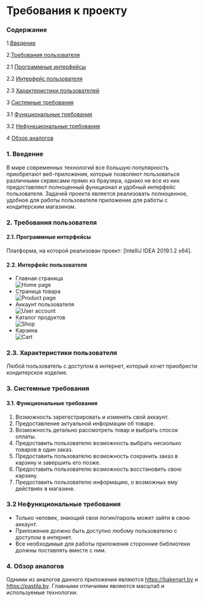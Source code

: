 # Требования к проекту

### Содержание

1.[Введение](#1)

2.[Требования пользователя](#2) <br>
  
 2.1 [Программные интерфейсы](#2.1) <br>
  
 2.2 [Интерфейс пользователя](#2.2) <br>

 2.3 [Характеристики пользователей](#2.3) <br>

3 [Системные требования](#3) <br>
 
 3.1 [Функциональные требования](#3.1) <br>
  
 3.2 [Нефункциональные требования](#3.2) <br>
 
 4 [Обзор аналогов](#4) <br> 
  


### 1. Введение <a name="1"></a>

В мире современных технологий все большую популярность приобретают веб-приложения, которые позволяют пользоваться 
различными сервисами прямо из браузера, однако не все из них предоставляют полноценный функционал и удобный интерфейс 
пользователя. Задачей проекта является реализовать полноценное, удобное для работы пользователя приложение для работы с 
кондитерским магазином. 

### 2. Требования пользователя <a name="2"></a>


#### 2.1. Программные интерфейсы <a name="2.1"></a>


Платформа, на которой реализован проект:
[IntelliJ IDEA 2019.1.2 x64]. 


#### 2.2. Интерфейс пользователя <a name="2.2"></a>

- Главная страница<br> 
![Home page](https://raw.githubusercontent.com/RSlabodchikov/CandyShop/master/documents/mockups/Home.png) 
- Страница товара<br> 
![Product page](https://raw.githubusercontent.com/RSlabodchikov/CandyShop/master/documents/mockups/Product.png)
- Аккаунт пользователя<br> 
![User account](https://raw.githubusercontent.com/RSlabodchikov/CandyShop/master/documents/mockups/Account.png)
- Каталог продуктов<br> 
![Shop](https://raw.githubusercontent.com/RSlabodchikov/CandyShop/master/documents/mockups/Shop.png)
- Карзина<br> 
![Cart](https://raw.githubusercontent.com/RSlabodchikov/CandyShop/master/documents/mockups/Cart.png)

### 2.3. Характеристики пользователя <a name="2.3"></a>

Любой пользователь с доступом в интернет, который хочет приобрести кондитерское изделие.

### 3. Системные требования <a name="3"></a>


#### 3.1. Функциональные требования <a name="3.1"></a>


1. Возможность зарегестрировать и изменять свой аккаунт.
2. Предоставление актуальной информации об товаре.
3. Возможность детально рассмотреть товар и выбрать спосок оплаты.
4. Предоставить пользователю возможность выбрать несколько товаров в один заказ.
5. Предоставить пользователю возможность сохранить заказ в карзину и завершить его позже.
6. Предоставить пользователю возможность восстановить свою карзину.
7. Предоставить пользователю информацию, о возможных ему действиях в магазине.  
 

### 3.2 Нефункциональные требования <a name="3.2"></a>


* Только человек, знающий свои логин/пароль может зайти в свою аккаунт.
* Приложение должно быть доступно любому пользователю с доступом в интернет.
* Все необходимые для работы приложения сторонние библиотеки должны поставлять вместе с ним.

### 4. Обзор аналогов <a name="4"></a>

Одними из аналогов данного приложения являются https://bakenart.by и https://pastila.by.
Главными отличиями являются масштаб и используемые технологии.